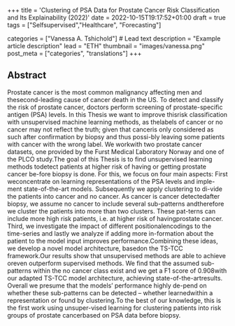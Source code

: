 +++
title = 'Clustering of PSA Data for Prostate Cancer Risk Classification and Its Explainability (2022)'
date = 2022-10-15T19:17:52+01:00
draft = true
tags = ["Selfsupervised","Healthcare", "Forecasting"]

categories = ["Vanessa A. Tshichold"] # Lead text
description =  "Example article description"
lead = "ETH"
thumbnail = "images/vanessa.png"
post_meta = ["categories", "translations"]
+++

## Abstract
Prostate cancer is the most common malignancy affecting men and thesecond-leading cause of cancer death in the US. To detect and classify the risk of prostate cancer, doctors perform screening of prostate-specific antigen (PSA) levels. In this Thesis we want to improve thisrisk classification with unsupervised machine learning methods, as thelabels of cancer or no cancer may not reflect the truth; given that canceris only considered as such after confirmation by biopsy and thus possi-bly leaving some patients with cancer with the wrong label. We workwith two prostate cancer datasets, one provided by the Furst Medical  ̈Laboratory Norway and one of the PLCO study.The goal of this Thesis is to find unsupervised learning methods todetect patients at higher risk of having or getting prostate cancer be-fore biopsy is done. For this, we focus on four main aspects: First weconcentrate on learning representations of the PSA levels and imple-ment state-of-the-art models. Subsequently we apply clustering to di-vide the patients into cancer and no cancer. As cancer is cancer detectedafter biopsy, we assume no cancer to include several sub-patterns andtherefore we cluster the patients into more than two clusters. These pat-terns can include more high risk patients, i.e. at higher risk of havingprostate cancer. Third, we investigate the impact of different positionalencodings to the time-series and lastly we analyze if adding more in-formation about the patient to the model input improves performance.Combining these ideas, we develop a novel model architecture, basedon the TS-TCC framework.Our results show that unsupervised methods are able to achieve oreven outperform supervised methods. We find that the assumed sub-patterns within the no cancer class exist and we get a F1 score of 0.908with our adapted TS-TCC model architecture, achieving state-of-the-artresults. Overall we presume that the models’ performance highly de-pend on whether these sub-patterns can be detected – whether learnedwithin a representation or found by clustering.To the best of our knowledge, this is the first work using unsuper-vised learning for clustering patients into risk groups of prostate cancerbased on PSA data before biopsy.